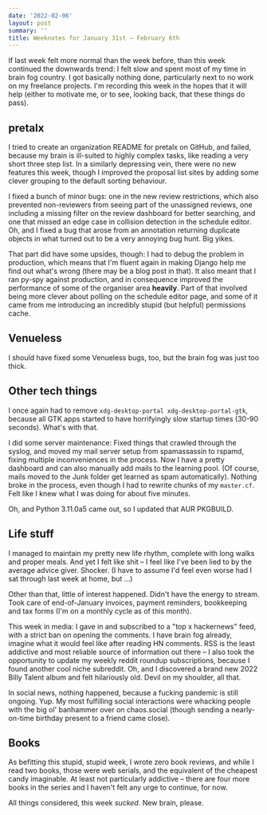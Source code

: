 ```yaml
---
date: '2022-02-06'
layout: post
summary: ''
title: Weeknotes for January 31st – February 6th
---
```


If last week felt more normal than the week before, than this week continued the downwards trend: I felt slow and spent
most of my time in brain fog country. I got basically nothing done, particularly next to no work on my freelance
projects. I'm recording this week in the hopes that it will help (either to motivate me, or to see, looking back, that
these things do pass).

## pretalx

I tried to create an organization README for pretalx on GitHub, and failed, because my brain is ill-suited to highly
complex tasks, like reading a very short three step list. In a similarly depressing vein, there were no new features
this week, though I improved the proposal list sites by adding some clever grouping to the default sorting behaviour.

I fixed a bunch of minor bugs: one in the new review restrictions, which also prevented non-reviewers from seeing part
of the unassigned reviews, one including a missing filter on the review dashboard for better searching, and one that
missed an edge case in collision detection in the schedule editor. Oh, and I fixed a bug that arose from an annotation
returning duplicate objects in what turned out to be a very annoying bug hunt. Big yikes.

That part did have some upsides, though: I had to debug the problem in production, which means that I'm fluent again in
making Django help me find out what's wrong (there may be a blog post in that). It also meant that I ran py-spy against
production, and in consequence improved the performance of some of the organiser area **heavily**. Part of that involved
being more clever about polling on the schedule editor page, and some of it came from me introducing an incredibly
stupid (but helpful) permissions cache.

## Venueless

I should have fixed some Venueless bugs, too, but the brain fog was just too thick.

## Other tech things

I once again had to remove ``xdg-desktop-portal xdg-desktop-portal-gtk``, because all GTK apps started to have
horrifyingly slow startup times (30-90 seconds). What's with that.

I did some server maintenance: Fixed things that crawled through the syslog, and moved my mail server setup from
spamassassin to rspamd, fixing multiple inconveniences in the process. Now I have a pretty dashboard and can also
manually add mails to the learning pool. (Of course, mails moved to the Junk folder get learned as spam automatically).
Nothing broke in the process, even though I had to rewrite chunks of my ``master.cf``. Felt like I knew what I was doing
for about five minutes.

Oh, and Python 3.11.0a5 came out, so I updated that AUR PKGBUILD.
  
## Life stuff

I managed to maintain my pretty new life rhythm, complete with long walks and proper meals. And yet I felt like shit – I
feel like I've been lied to by the average advice giver. Shocker. (I have to assume I'd feel even worse had I sat
through last week at home, but …)

Other than that, little of interest happened. Didn't have the energy to stream. Took care of end-of-January invoices,
payment reminders, bookkeeping and tax forms (I'm on a monthly cycle as of this month).

This week in media: I gave in and subscribed to a "top x hackernews" feed, with a strict ban on opening the comments. I
have brain fog already, imagine what it would feel like after reading HN comments. RSS is the least addictive and most
reliable source of information out there – I also took the opportunity to update my weekly reddit roundup subscriptions,
because I found another cool niche subreddit. Oh, and I discovered a brand new 2022 Billy Talent album and felt
hilariously old. Devil on my shoulder, all that.

In social news, nothing happened, because a fucking pandemic is still ongoing. Yup. My most fulfilling social
interactions were whacking people with the big ol' banhammer over on chaos.social (though sending a nearly-on-time
birthday present to a friend came close).

## Books

As befitting this stupid, stupid week, I wrote zero book reviews, and while I read two books, those were web serials,
and the equivalent of the cheapest candy imaginable. At least not particularly addictive – there are four more books in
the series and I haven't felt any urge to continue, for now.

All things considered, this week *sucked*. New brain, please.
